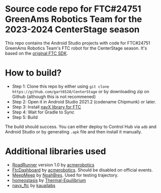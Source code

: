 # Source code repo for FTC#24751 GreenAms Robotics Team for the 2023-2024 CenterStage season

This repo contains the Android Studio projects with code for FTC#24751 GreenAms Robotics Team's FTC robot for the CenterStage season. It's based on the [original FTC SDK](https://github.com/FIRST-Tech-Challenge/FtcRobotController).

# How to build?

- Step 1: Clone this repo by either using `git clone https://github.com/gart6520/CenterStage` or by downloading zip on Github (although this is not recommened)
- Step 2: Open it in Android Studio 2021.2 (codename Chipmunk) or later.
- Step 3: Install [navX library for FTC](https://pdocs.kauailabs.com/navx-mxp/software/android-library-ftc/)
- Step 4: Wait for Gradle to Sync
- Step 5: Build

The build should success. You can either deploy to Control Hub via `adb` and Android Studio or by generating `.apk` file and then install it manually.

# Additional libraries used
- [RoadRunner](https://github.com/acmerobotics/road-runner) version 1.0 by [acmerobotics](https://github.com/acmerobotics)
- [FtcDashboard](https://github.com/acmerobotics/ftc-dashboard) by [acmerobotics](https://github.com/acmerobotics). Should be disabled on official events.
- [MeepMeep](https://github.com/NoahBres/MeepMeep) by [NoahBres](https://github.com/NoahBres/MeepMeep). Used for testing trajectory.
- [homeostasis](https://github.com/Thermal-Equilibrium/homeostasis-FTC) by [Thermal-Equilibrium](https://github.com/Thermal-Equilibrium)
- [navx_ftc](https://github.com/kauailabs/navxmxp/tree/master/android/navx_ftc) by [kauailabs](https://github.com/kauailabs)
